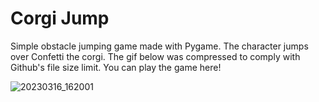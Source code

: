 # Corgi Jump
Simple obstacle jumping game made with Pygame. The character jumps over Confetti the corgi. The gif below was compressed to
comply with Github's file size limit. You can play the game here!

![20230316_162001](https://user-images.githubusercontent.com/93640790/225743472-17cb8416-6df9-4c56-9191-b5bc2ff1af73.gif)

